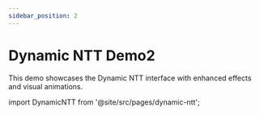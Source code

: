 ```yaml
---
sidebar_position: 2
---
```


# Dynamic NTT Demo2

This demo showcases the Dynamic NTT interface with enhanced effects and visual animations.

import DynamicNTT from '@site/src/pages/dynamic-ntt';

<style>{`
  /* Target the demo page layout specifically */
  .theme-doc-markdown {
    max-width: none !important;
    padding: 0 !important;
    margin: 0 !important;
    width: 100vw !important;
    height: 100vh !important;
    position: fixed !important;
    top: 0 !important;
    left: 0 !important;
    z-index: 1000 !important;
  }
  
  header {  display: none;}

`}</style>

<DynamicNTT backgroundPath="https://02890f7a-5c00-4154-a06e-10a120132f3a.ads-dev.s.brave.io/index.html" />
